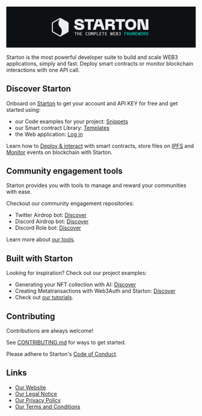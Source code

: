 ![Starton Banner](https://github.com/starton-io/.github/blob/master/github-banner.jpg?raw=true)

Starton is the most powerful developer suite to build and scale WEB3 applications, simply and fast. Deploy smart contracts or monitor blockchain interactions with one API call.

## Discover Starton

Onboard on <a href="https://app.starton.com">Starton</a> to get your account and API KEY for free and get started using:
- our Code examples for your project: <a href="https://github.com/thirdweb-dev/js/tree/main/packages/cli">Snippets</a>
- our Smart contract Library: <a href="https://github.com/starton-io/smart-contract-templates">Templates</a>
- the Web application: <a href="https://app.starton.com">Log in</a>

Learn how to <a href="https://docs.starton.com/docs/Tutorials/deploy-first-smart-contract">Deploy & interact</a> with smart contracts, store files on <a href="https://docs.starton.com/docs/Tutorials/storing-files-on-IPFS">IPFS</a> and <a href="https://docs.starton.com/docs/Tutorials/monitoring-blockchain-activity">Monitor</a> events on blockchain with Starton.

## Community engagement tools

Starton provides you with tools to manage and reward your communities with ease.

Checkout our community engagement repositories:
- Twitter Airdrop bot: <a href="https://github.com/starton-io/twitter-airdrop-bot">Discover</a>
- Discord Airdrop bot: <a href="https://github.com/starton-io/discord-airdrop-bot">Discover</a>
- Discord Role bot: <a href="https://discord.starton.studio/">Discover</a>

Learn more about <a href="https://docs.starton.com/docs/tools/integrating-tools">our tools</a>.

## Built with Starton

Looking for inspiration? Check out our project examples:

- Generating your NFT collection with AI: <a href="https://github.com/starton-io/AI-generated-NFT-collection">Discover</a>
- Creating Metatransactions with Web3Auth and Starton: <a href="https://github.com/starton-io/starton-web3auth-tuto">Discover</a>
- Check out <a href="https://docs.starton.com/docs/tools/integrating-tools">our tutorials</a>.

## Contributing
Contributions are always welcome!

See [CONTRIBUTING.md](https://github.com/starton-io/.github/blob/master/profile/CONTRIBUTING.md) for ways to get started.

Please adhere to Starton's [Code of Conduct](https://github.com/starton-io/.github/blob/master/profile/CODE_OF_CONDUCT.md).

## Links
- <a href="https://www.starton.com/">Our Website</a>
- <a href="https://www.starton.com/legal-notice">Our Legal Notice</a>
- <a href="https://www.starton.com/privacy-policy">Our Privacy Policy</a>
- <a href="https://www.starton.com/terms-and-conditions">Our Terms and Conditions</a>
